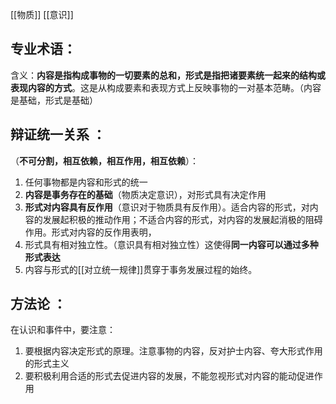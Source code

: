 [[物质]] 
[[意识]]
## 专业术语：
含义：**内容是指构成事物的一切要素的总和，形式是指把诸要素统一起来的结构或表现内容的方式**。这是从构成要素和表现方式上反映事物的一对基本范畴。（内容是基础，形式是基础）

## 辩证统一关系 ：
（**不可分割，相互依赖，相互作用，相互依赖**）：
1. 任何事物都是内容和形式的统一
2. **内容是事务存在的基础**（物质决定意识），对形式具有决定作用
3. **形式对内容具有反作用**（意识对于物质具有反作用）。适合内容的形式，对内容的发展起积极的推动作用；不适合内容的形式，对内容的发展起消极的阻碍作用。形式对内容的反作用表明，
4. 形式具有相对独立性。（意识具有相对独立性）这使得**同一内容可以通过多种形式表达**
5. 内容与形式的[[对立统一规律]]贯穿于事务发展过程的始终。

## 方法论 ：
在认识和事件中，要注意：
1. 要根据内容决定形式的原理。注意事物的内容，反对护士内容、夸大形式作用的形式主义
2. 要积极利用合适的形式去促进内容的发展，不能忽视形式对内容的能动促进作用

